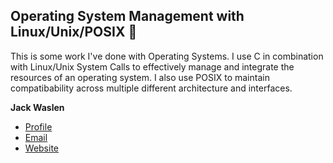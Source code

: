  ## Operating System Management with Linux/Unix/POSIX 🚀 ##
This is some work I've done with Operating Systems. I use C in combination with Linux/Unix System Calls to effectively manage and integrate the resources of an operating system. I also use POSIX to maintain compatibability across multiple different architecture and interfaces.

**Jack Waslen**

- [Profile](https://github.com/jackwaslen "Jack Waslen")
- [Email](mailto:rohitjain19060@gmail.com?subject=Hi% "Hi!")
- [Website](https://www.linkedin.com/in/jack-waslen-4ab873223/ "Welcome")
